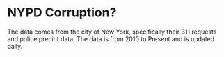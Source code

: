 # NYPD Corruption?
The data comes from the city of New York, specifically their 311 requests and police precint data. The data is from 2010 to Present and is updated daily.

